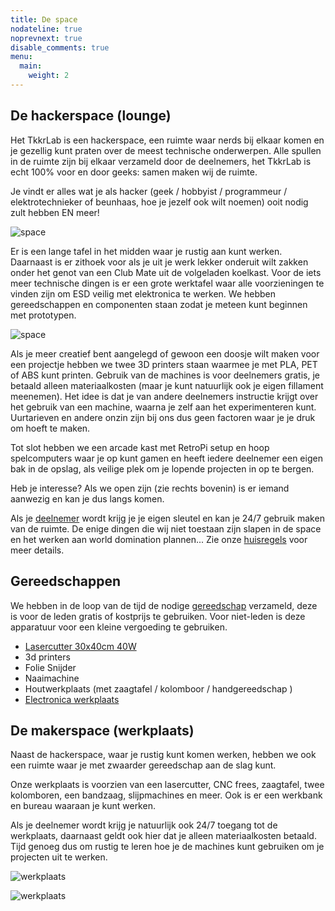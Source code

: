 ```yaml
---
title: De space
nodateline: true
noprevnext: true
disable_comments: true
menu:
  main:
    weight: 2
---
```


## De hackerspace (lounge)

Het TkkrLab is een hackerspace, een ruimte waar nerds bij elkaar komen en je gezellig kunt praten over de meest technische onderwerpen.
Alle spullen in de ruimte zijn bij elkaar verzameld door de deelnemers, het TkkrLab is echt 100% voor en door geeks: samen maken wij de ruimte.

Je vindt er alles wat je als hacker (geek / hobbyist / programmeur / elektrotechnieker of beunhaas, hoe je jezelf ook wilt noemen) ooit nodig zult hebben EN meer!

![space](/space1.jpg)

Er is een lange tafel in het midden waar je rustig aan kunt werken. Daarnaast is er zithoek voor als je uit je werk lekker onderuit wilt zakken onder het genot van een Club Mate uit de volgeladen koelkast.
Voor de iets meer technische dingen is er een grote werktafel waar alle voorzieningen te vinden zijn om ESD veilig met elektronica te werken. We hebben gereedschappen en componenten staan zodat je meteen kunt beginnen met prototypen.

![space](/space2.jpg)

Als je meer creatief bent aangelegd of gewoon een doosje wilt maken voor een projectje hebben we twee 3D printers staan waarmee je met PLA, PET of ABS kunt printen.
Gebruik van de machines is voor deelnemers gratis, je betaald alleen materiaalkosten (maar je kunt natuurlijk ook je eigen fillament meenemen). Het idee is dat je van andere deelnemers instructie krijgt over het gebruik van een machine,
waarna je zelf aan het experimenteren kunt. Uurtarieven en andere onzin zijn bij ons dus geen factoren waar je je druk om hoeft te maken.

Tot slot hebben we een arcade kast met RetroPi setup en hoop spelcomputers waar je op kunt gamen en heeft iedere deelnemer een eigen bak in de opslag, als veilige plek om je lopende projecten in op te bergen.

Heb je interesse? Als we open zijn (zie rechts bovenin) is er iemand aanwezig en kan je dus langs komen.

Als je [deelnemer](/deelnemer-worden) wordt krijg je je eigen sleutel en kan je 24/7 gebruik maken van de ruimte. De enige dingen die wij niet toestaan zijn slapen in de space en het werken aan world domination plannen... Zie onze [huisregels](/wiki/Huisregels) voor meer details.

## Gereedschappen

We hebben in de loop van de tijd de nodige [gereedschap](https://handleidingen.tkkrlab.space/gereedschappen/) verzameld, deze is voor de leden gratis of kostprijs te gebruiken. Voor niet-leden is deze apparatuur voor een kleine vergoeding te gebruiken.

* [Lasercutter 30x40cm 40W](https://handleidingen.tkkrlab.space/gereedschappen/lasercutter-cw3040/)
* 3d printers
* Folie Snijder
* Naaimachine
* Houtwerkplaats (met zaagtafel / kolomboor / handgereedschap ) 
* [Electronica werkplaats](https://handleidingen.tkkrlab.space/gereedschappen/#electronica-werkbank)

## De makerspace (werkplaats)

Naast de hackerspace, waar je rustig kunt komen werken, hebben we ook een ruimte waar je met zwaarder gereedschap aan de slag kunt.

Onze werkplaats is voorzien van een lasercutter, CNC frees, zaagtafel, twee kolomboren, een bandzaag, slijpmachines en meer. Ook is er een werkbank en bureau waaraan je kunt werken.

Als je deelnemer wordt krijg je natuurlijk ook 24/7 toegang tot de werkplaats, daarnaast geldt ook hier dat je alleen materiaalkosten betaald.
Tijd genoeg dus om rustig te leren hoe je de machines kunt gebruiken om je projecten uit te werken.

![werkplaats](/werkplaats1.jpg)

![werkplaats](/werkplaats2.jpg)
